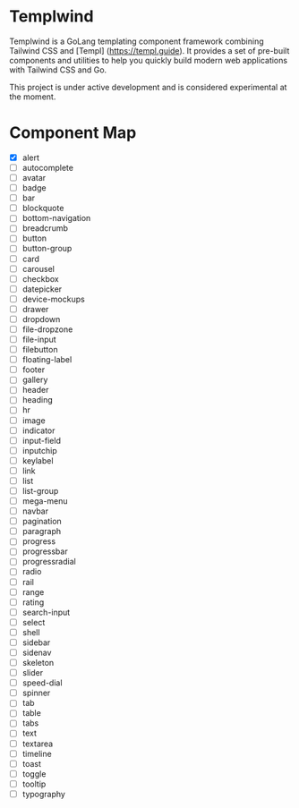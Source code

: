 # Templwind

Templwind is a GoLang templating component framework combining Tailwind CSS and [Templ] (https://templ.guide). It provides a set of pre-built components and utilities to help you quickly build modern web applications with Tailwind CSS and Go.

This project is under active development and is considered experimental at the moment.

# Component Map

- [x] alert
- [ ] autocomplete
- [ ] avatar
- [ ] badge
- [ ] bar
- [ ] blockquote
- [ ] bottom-navigation
- [ ] breadcrumb
- [ ] button
- [ ] button-group
- [ ] card
- [ ] carousel
- [ ] checkbox
- [ ] datepicker
- [ ] device-mockups
- [ ] drawer
- [ ] dropdown
- [ ] file-dropzone
- [ ] file-input
- [ ] filebutton
- [ ] floating-label
- [ ] footer
- [ ] gallery
- [ ] header
- [ ] heading
- [ ] hr
- [ ] image
- [ ] indicator
- [ ] input-field
- [ ] inputchip
- [ ] keylabel
- [ ] link
- [ ] list
- [ ] list-group
- [ ] mega-menu
- [ ] navbar
- [ ] pagination
- [ ] paragraph
- [ ] progress
- [ ] progressbar
- [ ] progressradial
- [ ] radio
- [ ] rail
- [ ] range
- [ ] rating
- [ ] search-input
- [ ] select
- [ ] shell
- [ ] sidebar
- [ ] sidenav
- [ ] skeleton
- [ ] slider
- [ ] speed-dial
- [ ] spinner
- [ ] tab
- [ ] table
- [ ] tabs
- [ ] text
- [ ] textarea
- [ ] timeline
- [ ] toast
- [ ] toggle
- [ ] tooltip
- [ ] typography
